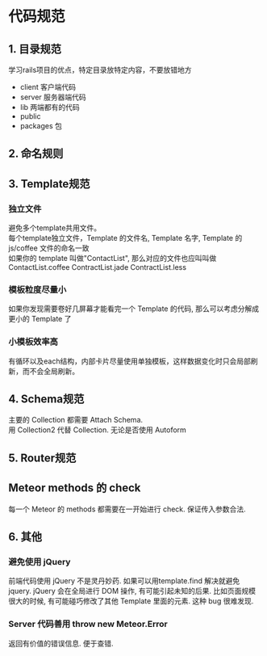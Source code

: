 
# 代码规范

## 1. 目录规范

学习rails项目的优点，特定目录放特定内容，不要放错地方
- client 客户端代码
- server 服务器端代码
- lib 两端都有的代码
- public 
- packages 包


## 2. 命名规则

## 3. Template规范

### 独立文件
 避免多个template共用文件。   
 每个template独立文件，Template 的文件名, Template 名字, Template 的 js/coffee 文件的命名一致   
 如果你的 template 叫做"ContactList", 那么对应的文件也应叫叫做 ContactList.coffee ContractList.jade ContractList.less 

### 模板粒度尽量小
如果你发现需要卷好几屏幕才能看完一个 Template 的代码, 那么可以考虑分解成更小的 Template 了

### 小模板效率高

 有循环以及each结构，内部卡片尽量使用单独模板，这样数据变化时只会局部刷新，而不会全局刷新。

## 4. Schema规范

主要的 Collection 都需要 Attach Schema.   
用 Collection2 代替 Collection. 无论是否使用 Autoform


## 5. Router规范

## Meteor methods 的 check
每一个 Meteor 的 methods 都需要在一开始进行 check. 保证传入参数合法.


## 6. 其他

### 避免使用 jQuery

前端代码使用 jQuery 不是灵丹妙药. 如果可以用template.find 解决就避免 jquery. jQuery 会在全局进行 DOM 操作, 有可能引起未知的后果. 比如页面规模很大的时候, 有可能碰巧修改了其他 Template 里面的元素. 这种 bug 很难发现.

### Server 代码善用 throw new Meteor.Error

返回有价值的错误信息. 便于查错.
